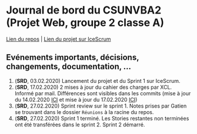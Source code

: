 # Journal de bord du CSUNVBA2 (Projet Web, groupe 2 classe A)
[Lien du repos](https://github.com/samuelroland/CSUNVBA2) | [Lien du projet sur IceScrum](https://cloud.icescrum.com/p/CSUNVBA2/)
## Evénements importants, décisions, changements, documentation, ...

1. (__SRD__, 03.02.2020) Lancement du projet et du Sprint 1 sur IceScrum.
1. (__SRD__, 17.02.2020) 2 mises à jour du cahier des charges par XCL. Informé par mail. Différences sont visibles dans les commits (mise à jour du 14.02.2020  [ICI](https://github.com/CPNV-INFO/CSUNVB/commit/e3ac0c218e56d3a5d2de9a41320b5f6908e85986#diff-04c6e90faac2675aa89e2176d2eec7d8) et mise à jour du 17.02.2020 [ICI](https://github.com/CPNV-INFO/CSUNVB/commit/ae72415fa7c59278b3c3229d3b46f51fd50fdf7f#diff-04c6e90faac2675aa89e2176d2eec7d8))
1. (__SRD__, 27.02.2020) Sprint review sur le sprint 1. Notes prises par Gatien se trouvant dans le dossier `Réunions` à  la racine du repos.
1. (__SRD__, 27.02.2020) Sprint 1 terminé. Les Stories restantes non terminées ont été transférées dans le sprint 2. Sprint 2 démarré.